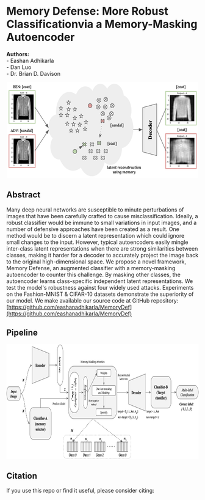# Memory Defense: More Robust Classificationvia a Memory-Masking Autoencoder
<p align="left""><b>Authors:</b><br/>- Eashan Adhikarla<br/>- Dan Luo<br/>- Dr. Brian D. Davison</p>

<p align="center">
  <!-- <img width="750" height="300" src="https://github.com/eashanadhikarla/MemoryDef/images/workflow.png"> -->
  <img width="500" height="250" src="images/demo.png">
</p>

## Abstract
Many deep neural networks are susceptible to minute perturbations of images that have been carefully crafted to cause misclassification. Ideally, a robust classifier would be immune to small variations in input images, and a number of defensive approaches have been created as a result. One method would be to discern a latent representation which could ignore small changes to the input. However, typical autoencoders easily mingle inter-class latent representations when there are strong similarities between classes, making it harder for a decoder to accurately project the image back to the original high-dimensional space. We propose a novel framework, Memory Defense, an augmented classifier with a memory-masking autoencoder to counter this challenge. By masking other classes, the autoencoder learns class-specific independent latent representations. We test the model's robustness against four widely used attacks. Experiments on the Fashion-MNIST \& CIFAR-10 datasets demonstrate the superiority of our model. We make available our source code at GitHub repository: [https://github.com/eashanadhikarla/MemoryDef](https://github.com/eashanadhikarla/MemoryDef)

## Pipeline
<p align="center">
  <!-- <img width="750" height="300" src="https://github.com/eashanadhikarla/MemoryDef/images/workflow.png"> -->
  <img width="750" height="300" src="images/workflow.png">
</p>

## Citation
If you use this repo or find it useful, please consider citing:
```

```